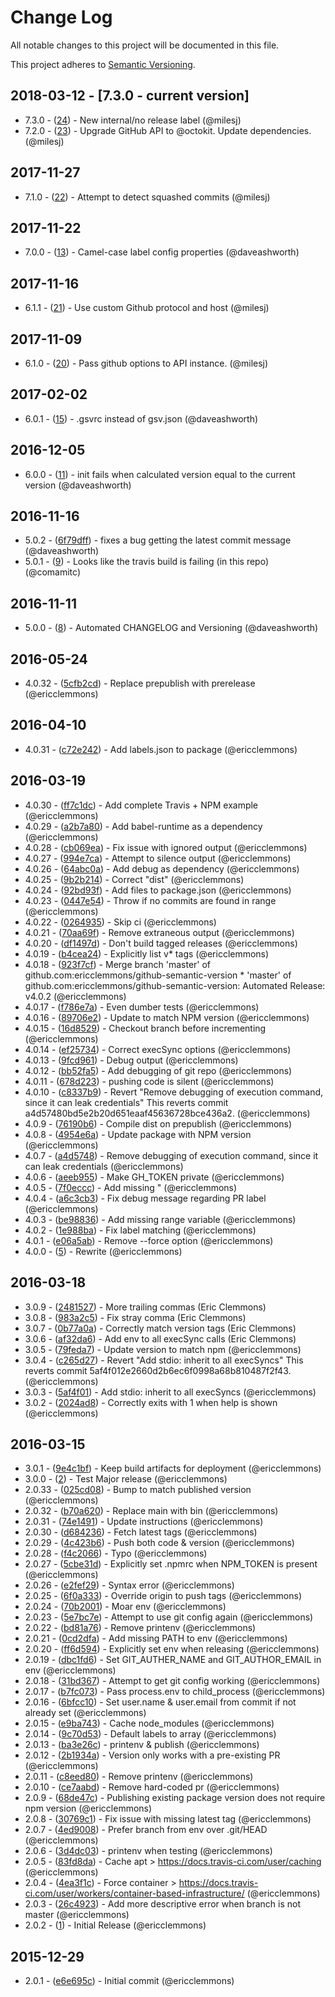 # Change Log
All notable changes to this project will be documented in this file.

This project adheres to [Semantic Versioning](http://semver.org/).

## 2018-03-12 - [7.3.0 - current version]

- 7.3.0 - ([24](https://github.com/ericclemmons/github-semantic-version/pull/24)) - New internal/no release label (@milesj)
- 7.2.0 - ([23](https://github.com/ericclemmons/github-semantic-version/pull/23)) - Upgrade GitHub API to @octokit. Update dependencies. (@milesj)

## 2017-11-27

- 7.1.0 - ([22](https://github.com/ericclemmons/github-semantic-version/pull/22)) - Attempt to detect squashed commits (@milesj)

## 2017-11-22

- 7.0.0 - ([13](https://github.com/ericclemmons/github-semantic-version/pull/13)) - Camel-case label config properties (@daveashworth)

## 2017-11-16

- 6.1.1 - ([21](https://github.com/ericclemmons/github-semantic-version/pull/21)) - Use custom Github protocol and host (@milesj)

## 2017-11-09

- 6.1.0 - ([20](https://github.com/ericclemmons/github-semantic-version/pull/20)) - Pass github options to API instance. (@milesj)

## 2017-02-02

- 6.0.1 - ([15](https://github.com/ericclemmons/github-semantic-version/pull/15)) - .gsvrc instead of gsv.json (@daveashworth)

## 2016-12-05

- 6.0.0 - ([11](https://github.com/ericclemmons/github-semantic-version/pull/11)) - init fails when calculated version equal to the current version (@daveashworth)

## 2016-11-16

- 5.0.2 - ([6f79dff](https://github.com/ericclemmons/github-semantic-version/commit/6f79dff7b328cfe156237da582986f5f7c7126f2)) - fixes a bug getting the latest commit message (@daveashworth)
- 5.0.1 - ([9](https://github.com/ericclemmons/github-semantic-version/pull/9)) - Looks like the travis build is failing (in this repo) (@comamitc)

## 2016-11-11

- 5.0.0 - ([8](https://github.com/ericclemmons/github-semantic-version/pull/8)) - Automated CHANGELOG and Versioning (@daveashworth)

## 2016-05-24

- 4.0.32 - ([5cfb2cd](https://github.com/ericclemmons/github-semantic-version/commit/5cfb2cd63dbecc5d5bac8e2267d109123e598fde)) - Replace prepublish with prerelease (@ericclemmons)

## 2016-04-10

- 4.0.31 - ([c72e242](https://github.com/ericclemmons/github-semantic-version/commit/c72e242d9f7cc020015c87aa5e6f41d274c13963)) - Add labels.json to package (@ericclemmons)

## 2016-03-19

- 4.0.30 - ([ff7c1dc](https://github.com/ericclemmons/github-semantic-version/commit/ff7c1dccd9bb3e6066126e97b5a85b0b3d8c4f27)) - Add complete Travis + NPM example (@ericclemmons)
- 4.0.29 - ([a2b7a80](https://github.com/ericclemmons/github-semantic-version/commit/a2b7a80d20ad65aad6038194163e6f2ebaca5cf6)) - Add babel-runtime as a dependency (@ericclemmons)
- 4.0.28 - ([cb069ea](https://github.com/ericclemmons/github-semantic-version/commit/cb069eab7363b69dfe3df67941dced4ec26fac70)) - Fix issue with ignored output (@ericclemmons)
- 4.0.27 - ([994e7ca](https://github.com/ericclemmons/github-semantic-version/commit/994e7ca7a66d4894cdf21274b58db314d59bb29c)) - Attempt to silence output (@ericclemmons)
- 4.0.26 - ([64abc0a](https://github.com/ericclemmons/github-semantic-version/commit/64abc0ab8306c9da80b3931e4b5fcd13dad5032e)) - Add debug as dependency (@ericclemmons)
- 4.0.25 - ([9b2b214](https://github.com/ericclemmons/github-semantic-version/commit/9b2b2146ad9388dfdbadd78fcaa09c482f062e7e)) - Correct "dist" (@ericclemmons)
- 4.0.24 - ([92bd93f](https://github.com/ericclemmons/github-semantic-version/commit/92bd93fe237ca069b5257ff9300236a43849fa53)) - Add files to package.json (@ericclemmons)
- 4.0.23 - ([0447e54](https://github.com/ericclemmons/github-semantic-version/commit/0447e5405edf3d4c6d99bd0b7157f45343bf6a71)) - Throw if no commits are found in range (@ericclemmons)
- 4.0.22 - ([0264935](https://github.com/ericclemmons/github-semantic-version/commit/02649358c0bcc4fb825912a31cd621fc779493b0)) - Skip ci (@ericclemmons)
- 4.0.21 - ([70aa69f](https://github.com/ericclemmons/github-semantic-version/commit/70aa69f59ac7fb2955660416cbb08a3179664b56)) - Remove extraneous output (@ericclemmons)
- 4.0.20 - ([df1497d](https://github.com/ericclemmons/github-semantic-version/commit/df1497d76eed14f7b3debe8c1cd8a8b3ac247f90)) - Don't build tagged releases (@ericclemmons)
- 4.0.19 - ([b4cea24](https://github.com/ericclemmons/github-semantic-version/commit/b4cea2447ae4eb968fc2265b69f9d5251f24edab)) - Explicitly list v* tags (@ericclemmons)
- 4.0.18 - ([923f7cf](https://github.com/ericclemmons/github-semantic-version/commit/923f7cfb33aa9d1faa5f558115e035aaac818f70)) - Merge branch 'master' of github.com:ericclemmons/github-semantic-version  * 'master' of github.com:ericclemmons/github-semantic-version:   Automated Release: v4.0.2 (@ericclemmons)
- 4.0.17 - ([f786e7a](https://github.com/ericclemmons/github-semantic-version/commit/f786e7a9a1b9300caff4fe10682dec43246e2d8f)) - Even dumber tests (@ericclemmons)
- 4.0.16 - ([89706e2](https://github.com/ericclemmons/github-semantic-version/commit/89706e2541f86bb9eade204c436889980d73dba9)) - Update to match NPM version (@ericclemmons)
- 4.0.15 - ([16d8529](https://github.com/ericclemmons/github-semantic-version/commit/16d85299999d642aa71885523345b465554bb13c)) - Checkout branch before incrementing (@ericclemmons)
- 4.0.14 - ([ef25734](https://github.com/ericclemmons/github-semantic-version/commit/ef25734aee06b2a06b8b5b82d3ac968ad318659b)) - Correct execSync options (@ericclemmons)
- 4.0.13 - ([9fcd961](https://github.com/ericclemmons/github-semantic-version/commit/9fcd9610f76b9151a16948f73ab42a1b217420af)) - Debug output (@ericclemmons)
- 4.0.12 - ([bb52fa5](https://github.com/ericclemmons/github-semantic-version/commit/bb52fa525383c3d460358d4908a01320e48401ad)) - Add debugging of git repo (@ericclemmons)
- 4.0.11 - ([678d223](https://github.com/ericclemmons/github-semantic-version/commit/678d2235daff76b460dd71d4cd39c746314fe127)) - pushing code is silent (@ericclemmons)
- 4.0.10 - ([c8337b9](https://github.com/ericclemmons/github-semantic-version/commit/c8337b9b096628495e74eae578f599f630067852)) - Revert "Remove debugging of execution command, since it can leak credentials"  This reverts commit a4d57480bd5e2b20d651eaaf45636728bce436a2. (@ericclemmons)
- 4.0.9 - ([76190b6](https://github.com/ericclemmons/github-semantic-version/commit/76190b62ad442af3ab9a0133f7de4f9dbf26e4e0)) - Compile dist on prepublish (@ericclemmons)
- 4.0.8 - ([4954e6a](https://github.com/ericclemmons/github-semantic-version/commit/4954e6ad4d9696a0c7d37e950ba1de918b7c8fc8)) - Update package with NPM version (@ericclemmons)
- 4.0.7 - ([a4d5748](https://github.com/ericclemmons/github-semantic-version/commit/a4d57480bd5e2b20d651eaaf45636728bce436a2)) - Remove debugging of execution command, since it can leak credentials (@ericclemmons)
- 4.0.6 - ([aeeb955](https://github.com/ericclemmons/github-semantic-version/commit/aeeb955785a5297e428a763171aba6d023bd826d)) - Make GH_TOKEN private (@ericclemmons)
- 4.0.5 - ([7f0eccc](https://github.com/ericclemmons/github-semantic-version/commit/7f0ecccb0efeb359b47a6d1744dbd4d21bab5510)) - Add missing " (@ericclemmons)
- 4.0.4 - ([a6c3cb3](https://github.com/ericclemmons/github-semantic-version/commit/a6c3cb398711e0f6aef9e73ccd6d9d4ce2b935c8)) - Fix debug message regarding PR label (@ericclemmons)
- 4.0.3 - ([be98836](https://github.com/ericclemmons/github-semantic-version/commit/be98836d6bcc3b98ccfa755ee76ea12640d4e61c)) - Add missing range variable (@ericclemmons)
- 4.0.2 - ([1e988ba](https://github.com/ericclemmons/github-semantic-version/commit/1e988bad8a8504d820cb7f87f058353233f53f0e)) - Fix label matching (@ericclemmons)
- 4.0.1 - ([e06a5ab](https://github.com/ericclemmons/github-semantic-version/commit/e06a5ab4f5a8d4f0d3413109d1838ddb46d586b1)) - Remove --force option (@ericclemmons)
- 4.0.0 - ([5](https://github.com/ericclemmons/github-semantic-version/pull/5)) - Rewrite (@ericclemmons)

## 2016-03-18

- 3.0.9 - ([2481527](https://github.com/ericclemmons/github-semantic-version/commit/2481527b520147705bb3a7fdbdff6cebc2daa42c)) - More trailing commas (Eric Clemmons)
- 3.0.8 - ([983a2c5](https://github.com/ericclemmons/github-semantic-version/commit/983a2c5d2bc4bee582cb208dbad25a8f988999be)) - Fix stray comma (Eric Clemmons)
- 3.0.7 - ([0b77a0a](https://github.com/ericclemmons/github-semantic-version/commit/0b77a0ae4b8d17dfe1917b7df01e2f2b5551d824)) - Correctly match version tags (Eric Clemmons)
- 3.0.6 - ([af32da6](https://github.com/ericclemmons/github-semantic-version/commit/af32da6bb104b8876c249977abc0efd5e7cc68a3)) - Add env to all execSync calls (Eric Clemmons)
- 3.0.5 - ([79feda7](https://github.com/ericclemmons/github-semantic-version/commit/79feda7e1447c5ba4f51dc82623dcd5ace296963)) - Update version to match npm (@ericclemmons)
- 3.0.4 - ([c265d27](https://github.com/ericclemmons/github-semantic-version/commit/c265d27e29e6f77e79c23db42018a4abf8701da5)) - Revert "Add stdio: inherit to all execSyncs"  This reverts commit 5af4f012e2660d2b6ec6f0998a68b810487f2f43. (@ericclemmons)
- 3.0.3 - ([5af4f01](https://github.com/ericclemmons/github-semantic-version/commit/5af4f012e2660d2b6ec6f0998a68b810487f2f43)) - Add stdio: inherit to all execSyncs (@ericclemmons)
- 3.0.2 - ([2024ad8](https://github.com/ericclemmons/github-semantic-version/commit/2024ad8920a3eee23407c005ec6ba8626ad1f4c9)) - Correctly exits with 1 when help is shown (@ericclemmons)

## 2016-03-15

- 3.0.1 - ([9e4c1bf](https://github.com/ericclemmons/github-semantic-version/commit/9e4c1bfaaa593443a6676f780e695275225b1109)) - Keep build artifacts for deployment (@ericclemmons)
- 3.0.0 - ([2](https://github.com/ericclemmons/github-semantic-version/pull/2)) - Test Major release (@ericclemmons)
- 2.0.33 - ([025cd08](https://github.com/ericclemmons/github-semantic-version/commit/025cd08590bd7c041c7c843ff76bb4b22d9245a2)) - Bump to match published version (@ericclemmons)
- 2.0.32 - ([b70a620](https://github.com/ericclemmons/github-semantic-version/commit/b70a620c98d590c15cd2d8a21ece1256e11b942a)) - Replace main with bin (@ericclemmons)
- 2.0.31 - ([74e1491](https://github.com/ericclemmons/github-semantic-version/commit/74e1491673c001197284c0558c8796477f83056d)) - Update instructions (@ericclemmons)
- 2.0.30 - ([d684236](https://github.com/ericclemmons/github-semantic-version/commit/d68423659813bae065ab3ac479a57183ea650441)) - Fetch latest tags (@ericclemmons)
- 2.0.29 - ([4c423b6](https://github.com/ericclemmons/github-semantic-version/commit/4c423b67d428f4f794b9a58fa5de6a9646d14808)) - Push both code & version (@ericclemmons)
- 2.0.28 - ([f4c2066](https://github.com/ericclemmons/github-semantic-version/commit/f4c20660cc6b47b7814d55d37046439863f3d108)) - Typo (@ericclemmons)
- 2.0.27 - ([5cbe31d](https://github.com/ericclemmons/github-semantic-version/commit/5cbe31d41c904cd8864041a4d3579eb5951b523f)) - Explicitly set .npmrc when NPM_TOKEN is present (@ericclemmons)
- 2.0.26 - ([e2fef29](https://github.com/ericclemmons/github-semantic-version/commit/e2fef29dc177ff0ce64784fe600edfc48fcd1256)) - Syntax error (@ericclemmons)
- 2.0.25 - ([6f0a333](https://github.com/ericclemmons/github-semantic-version/commit/6f0a33304284c4b9dbebef7b93e431c6868577d9)) - Override origin to push tags (@ericclemmons)
- 2.0.24 - ([70b2001](https://github.com/ericclemmons/github-semantic-version/commit/70b2001fefb1f87a5127fb22a610490c2ec8f0dc)) - Moar env (@ericclemmons)
- 2.0.23 - ([5e7bc7e](https://github.com/ericclemmons/github-semantic-version/commit/5e7bc7ef18ce41d8d23cf871465740c649f8e47d)) - Attempt to use git config again (@ericclemmons)
- 2.0.22 - ([bd81a76](https://github.com/ericclemmons/github-semantic-version/commit/bd81a768ccb64c52c22d1a5de8b017045869560b)) - Remove printenv (@ericclemmons)
- 2.0.21 - ([0cd2dfa](https://github.com/ericclemmons/github-semantic-version/commit/0cd2dfa38ce9fcecfdea824e66f9b41e9d785f0c)) - Add missing PATH to env (@ericclemmons)
- 2.0.20 - ([ff6d594](https://github.com/ericclemmons/github-semantic-version/commit/ff6d59481b00c11cbbb9b99315fe12f03e5efacd)) - Explicitly set env when releasing (@ericclemmons)
- 2.0.19 - ([dbc1fd6](https://github.com/ericclemmons/github-semantic-version/commit/dbc1fd600954d94b737019e2a1d6219bd9ce0308)) - Set GIT_AUTHER_NAME and GIT_AUTHOR_EMAIL in env (@ericclemmons)
- 2.0.18 - ([31bd367](https://github.com/ericclemmons/github-semantic-version/commit/31bd36761b360542a085071f1dee18e28606a8f5)) - Attempt to get git config working (@ericclemmons)
- 2.0.17 - ([b7fc073](https://github.com/ericclemmons/github-semantic-version/commit/b7fc073d9ba927767716ee8007771dc5d6a808de)) - Pass process.env to child_process (@ericclemmons)
- 2.0.16 - ([6bfcc10](https://github.com/ericclemmons/github-semantic-version/commit/6bfcc10a6cdf044c6d80b0ee75c6b1f8a8cb830f)) - Set user.name & user.email from commit if not already set (@ericclemmons)
- 2.0.15 - ([e9ba743](https://github.com/ericclemmons/github-semantic-version/commit/e9ba7432ae653ccb50d9eeb845202d363c9245fb)) - Cache node_modules (@ericclemmons)
- 2.0.14 - ([9c70d53](https://github.com/ericclemmons/github-semantic-version/commit/9c70d536a7b000e286120a01f66849c70644c39d)) - Default labels to array (@ericclemmons)
- 2.0.13 - ([ba3e26c](https://github.com/ericclemmons/github-semantic-version/commit/ba3e26cf019034f4178ff0f1100d3b6bee881a64)) - printenv & publish (@ericclemmons)
- 2.0.12 - ([2b1934a](https://github.com/ericclemmons/github-semantic-version/commit/2b1934a6abfc8c2f0b6ed9ebebd6b881365e02b6)) - Version only works with a pre-existing PR (@ericclemmons)
- 2.0.11 - ([c8eed80](https://github.com/ericclemmons/github-semantic-version/commit/c8eed808c12b69fcd1d228258132fcd5a2d879aa)) - Remove printenv (@ericclemmons)
- 2.0.10 - ([ce7aabd](https://github.com/ericclemmons/github-semantic-version/commit/ce7aabd5874f166ff207ae5871aba574b4e3affe)) - Remove hard-coded pr (@ericclemmons)
- 2.0.9 - ([68de47c](https://github.com/ericclemmons/github-semantic-version/commit/68de47c12626c4782e28afea8c2648f5c9d3257a)) - Publishing existing package version does not require npm version (@ericclemmons)
- 2.0.8 - ([30769c1](https://github.com/ericclemmons/github-semantic-version/commit/30769c1f24802560ec0741ed7b5fda0cac328446)) - Fix issue with missing latest tag (@ericclemmons)
- 2.0.7 - ([4ed9008](https://github.com/ericclemmons/github-semantic-version/commit/4ed9008a451c4eb7ba66bf57a3e7f15ee3572088)) - Prefer branch from env over .git/HEAD (@ericclemmons)
- 2.0.6 - ([3d4dc03](https://github.com/ericclemmons/github-semantic-version/commit/3d4dc034d42d0cf58579fd592482d4b1b019f91d)) - printenv when testing (@ericclemmons)
- 2.0.5 - ([83fd8da](https://github.com/ericclemmons/github-semantic-version/commit/83fd8dafa61073c0622907574b8f9fc4fbba02f3)) - Cache apt  > https://docs.travis-ci.com/user/caching (@ericclemmons)
- 2.0.4 - ([4ea3f1c](https://github.com/ericclemmons/github-semantic-version/commit/4ea3f1c7e735ca33b963440c203991d177f2a356)) - Force container  > https://docs.travis-ci.com/user/workers/container-based-infrastructure/ (@ericclemmons)
- 2.0.3 - ([26c4923](https://github.com/ericclemmons/github-semantic-version/commit/26c492387c82a363424f9255b97f5f3dd4287984)) - Add more descriptive error when branch is not master (@ericclemmons)
- 2.0.2 - ([1](https://github.com/ericclemmons/github-semantic-version/pull/1)) - Initial Release (@ericclemmons)

## 2015-12-29

- 2.0.1 - ([e6e695c](https://github.com/ericclemmons/github-semantic-version/commit/e6e695cad33e3c9467a682e893398348eeadaaa1)) - Initial commit (@ericclemmons)








